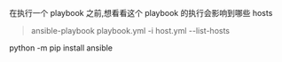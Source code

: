 在执行一个 playbook 之前,想看看这个 playbook 的执行会影响到哪些 hosts
> ansible-playbook playbook.yml -i host.yml --list-hosts



python -m pip install ansible